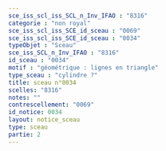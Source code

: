 ```yaml
---
sce_iss_scl_iss_SCL_n_Inv_IFAO : "8316"
categorie : "non royal"
sce_iss_scl_iss_SCE_id_sceau : "0069"
sce_iss_scl_iss_SCE_id_sceau : "0034"
typeObjet : "Sceau"
sce_iss_SCL_n_Inv_IFAO : "8316"
id_sceau : "0034"
motif : "géométrique : lignes en triangle"
type_sceau : "cylindre ?"
title: sceau n°0034
scelles: "8316"
notes: ""
contrescellement: "0069"
id_notice: 0034
layout: notice_sceau
type: sceau
partie: 2
---
```


